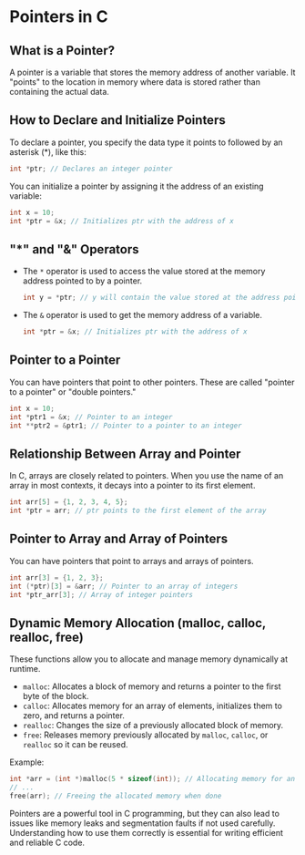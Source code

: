 # Pointers in C

## What is a Pointer?

A pointer is a variable that stores the memory address of another variable.
It "points" to the location in memory where data is stored rather than containing the actual data.

## How to Declare and Initialize Pointers

To declare a pointer, you specify the data type it points to followed by an asterisk (*), like this:

```c
int *ptr; // Declares an integer pointer
```

You can initialize a pointer by assigning it the address of an existing variable:

```c
int x = 10;
int *ptr = &x; // Initializes ptr with the address of x
```

## "*" and "&" Operators

- The `*` operator is used to access the value stored at the memory address pointed to by a pointer.

  ```c
  int y = *ptr; // y will contain the value stored at the address pointed to by ptr
  ```

- The `&` operator is used to get the memory address of a variable.

  ```c
  int *ptr = &x; // Initializes ptr with the address of x
  ```

## Pointer to a Pointer

You can have pointers that point to other pointers. These are called "pointer to a pointer" or "double pointers."

```c
int x = 10;
int *ptr1 = &x; // Pointer to an integer
int **ptr2 = &ptr1; // Pointer to a pointer to an integer
```

## Relationship Between Array and Pointer

In C, arrays are closely related to pointers. When you use the name of an array in most contexts, it decays into a pointer to its first element.

```c
int arr[5] = {1, 2, 3, 4, 5};
int *ptr = arr; // ptr points to the first element of the array
```

## Pointer to Array and Array of Pointers

You can have pointers that point to arrays and arrays of pointers.

```c
int arr[3] = {1, 2, 3};
int (*ptr)[3] = &arr; // Pointer to an array of integers
int *ptr_arr[3]; // Array of integer pointers
```

## Dynamic Memory Allocation (malloc, calloc, realloc, free)

These functions allow you to allocate and manage memory dynamically at runtime.

- `malloc`: Allocates a block of memory and returns a pointer to the first byte of the block.
- `calloc`: Allocates memory for an array of elements, initializes them to zero, and returns a pointer.
- `realloc`: Changes the size of a previously allocated block of memory.
- `free`: Releases memory previously allocated by `malloc`, `calloc`, or `realloc` so it can be reused.

Example:

```c
int *arr = (int *)malloc(5 * sizeof(int)); // Allocating memory for an integer array
// ...
free(arr); // Freeing the allocated memory when done
```

Pointers are a powerful tool in C programming, but they can also lead to issues like memory leaks and segmentation faults if not used carefully. Understanding how to use them correctly is essential for writing efficient and reliable C code.